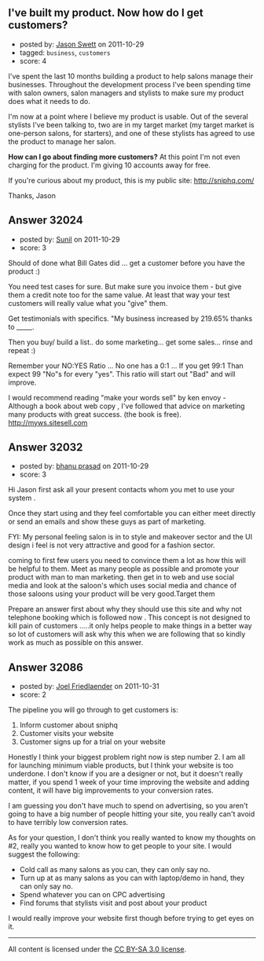 ## I've built my product. Now how do I get customers?

- posted by: [Jason Swett](https://stackexchange.com/users/-1/5327-jason-swett) on 2011-10-29
- tagged: `business`, `customers`
- score: 4

I've spent the last 10 months building a product to help salons manage their businesses. Throughout the development process I've been spending time with salon owners, salon managers and stylists to make sure my product does what it needs to do.

I'm now at a point where I believe my product is usable. Out of the several stylists I've been talking to, two are in my target market (my target market is one-person salons, for starters), and one of these stylists has agreed to use the product to manage her salon.

**How can I go about finding more customers?** At this point I'm not even charging for the product. I'm giving 10 accounts away for free.

If you're curious about my product, this is my public site: http://sniphq.com/

Thanks,
Jason


## Answer 32024

- posted by: [Sunil](https://stackexchange.com/users/-1/14124-sunil) on 2011-10-29
- score: 3

Should of done what Bill Gates did ... get a customer before you have the product :) 

You need test cases for sure. But make sure you invoice them - but give them a credit note too for the same value. At least that way your test customers will really value what you "give" them.

Get testimonials with specifics. "My business increased by 219.65% thanks to _____. 

Then you buy/ build a list.. do some marketing... get some sales... rinse and repeat :)

Remember your NO:YES Ratio ... No one has a 0:1 ...  If you get 99:1 Than expect 99 "No"s for every "yes". This ratio will start out "Bad" and will improve.

I would recommend reading "make your words sell" by ken envoy - Although a book about web copy  , I've followed that advice on marketing many products with great success. (the book is free). http://myws.sitesell.com 


## Answer 32032

- posted by: [bhanu prasad](https://stackexchange.com/users/-1/7050-bhanu-prasad) on 2011-10-29
- score: 3

Hi Jason first ask all your present contacts whom you met to use your system .

Once they start using and they feel comfortable you can either meet directly or send an emails and show these guys as part of marketing.

FYI: My personal feeling salon is in to style and makeover sector and the UI design i feel is not very attractive and good for a fashion sector.


coming to first few users you need to convince them a lot as how this will be helpful to them. Meet as many people as possible and promote your product with man to man marketing. then get in to web and use social media and look at the saloon's which uses social media and chance of those saloons using your product will be very good.Target them 


Prepare an answer first about why they should use this site and why not telephone booking which is followed now . This concept is not designed to kill pain of customers .....it only helps people to make things in a better way so lot of customers will ask why this when we are following that so kindly work as much as possible on this answer.


## Answer 32086

- posted by: [Joel Friedlaender](https://stackexchange.com/users/-1/5543-joel-friedlaender) on 2011-10-31
- score: 2

The pipeline you will go through to get customers is:

 1. Inform customer about sniphq
 2. Customer visits your website
 3. Customer signs up for a trial on your website

Honestly I think your biggest problem right now is step number 2. I am all for launching minimum viable products, but I think your website is too underdone.  I don't know if you are a designer or not, but it doesn't really matter, if you spend 1 week of your time improving the website and adding content, it will have big improvements to your conversion rates.

I am guessing you don't have much to spend on advertising, so you aren't going to have a big number of people hitting your site, you really can't avoid to have terribly low conversion rates.

As for your question, I don't think you really wanted to know my thoughts on #2, really you wanted to know how to get people to your site. I would suggest the following:
 - Cold call as many salons as you can, they can only say no.
 - Turn up at as many salons as you can with laptop/demo in hand, they can only say no.
 - Spend whatever you can on CPC advertising
 - Find forums that stylists visit and post about your product

I would really improve your website first though before trying to get eyes on it.



---

All content is licensed under the [CC BY-SA 3.0 license](https://creativecommons.org/licenses/by-sa/3.0/).
